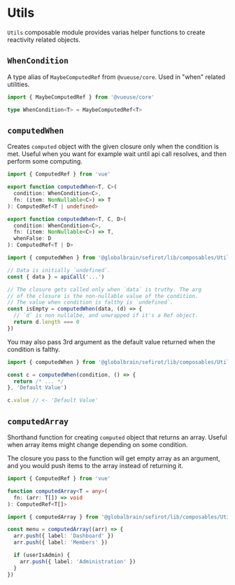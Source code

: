 # Utils

`Utils` composable module provides varias helper functions to create reactivity related objects.

## `WhenCondition`

A type alias of `MaybeComputedRef` from `@vueuse/core`. Used in "when" related utilities.

```ts
import { MaybeComputedRef } from '@vueuse/core'

type WhenCondition<T> = MaybeComputedRef<T>
```

## `computedWhen`

Creates `computed` object with the given closure only when the condition is met. Useful when you want for example wait until api call resolves, and then perform some computing.

```ts
import { ComputedRef } from 'vue'

export function computedWhen<T, C>(
  condition: WhenCondition<C>,
  fn: (item: NonNullable<C>) => T
): ComputedRef<T | undefined>

export function computedWhen<T, C, D>(
  condition: WhenCondition<C>,
  fn: (item: NonNullable<C>) => T,
  whenFalse: D
): ComputedRef<T | D>
```

```ts
import { computedWhen } from '@globalbrain/sefirot/lib/composables/Utils'

// Data is initially `undefined`.
const { data } = apiCall('...')

// The closure gets called only when `data` is truthy. The arg
// of the closure is the non-nullable value of the condition.
// The value when condition is falthy is `undefined`.
const isEmpty = computedWhen(data, (d) => {
  // `d` is non nullalbe, and unwrapped if it's a Ref object.
  return d.length === 0
})
```

You may also pass 3rd argument as the default value returned when the condition is falthy.

```ts
import { computedWhen } from '@globalbrain/sefirot/lib/composables/Utils'

const c = computedWhen(condition, () => {
  return /* ... */
}, 'Default Value')

c.value // <- 'Default Value'
```

## `computedArray`

Shorthand function for creating `computed` object that returns an array. Useful when array items might change depending on some condition.

The closure you pass to the function will get empty array as an argument, and you would push items to the array instead of returning it.

```ts
import { ComputedRef } from 'vue'

function computedArray<T = any>(
  fn: (arr: T[]) => void
): ComputedRef<T[]>
```

```ts
import { computedArray } from '@globalbrain/sefirot/lib/composables/Utils'

const menu = computedArray((arr) => {
  arr.push({ label: 'Dashboard' })
  arr.push({ label: 'Members' })

  if (userIsAdmin) {
    arr.push({ label: 'Administration' })
  }
})
```

